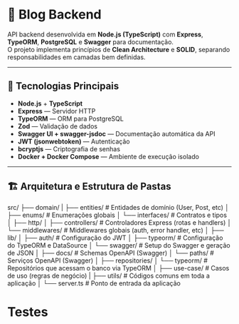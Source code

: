 # 📰 Blog Backend

API backend desenvolvida em **Node.js (TypeScript)** com **Express**, **TypeORM**, **PostgreSQL** e **Swagger** para documentação.  
O projeto implementa princípios de **Clean Architecture** e **SOLID**, separando responsabilidades em camadas bem definidas.

---

## 🚀 Tecnologias Principais

- **Node.js** + **TypeScript**
- **Express** — Servidor HTTP
- **TypeORM** — ORM para PostgreSQL
- **Zod** — Validação de dados
- **Swagger UI + swagger-jsdoc** — Documentação automática da API
- **JWT (jsonwebtoken)** — Autenticação
- **bcryptjs** — Criptografia de senhas
- **Docker + Docker Compose** — Ambiente de execução isolado

---

## 🏗️ Arquitetura e Estrutura de Pastas

src/
├── domain/
|	├── entities/ # Entidades de domínio (User, Post, etc)
│ 	├── enums/ # Enumerações globais
│ 	└── interfaces/ # Contratos e tipos
│
├── http/
│ 	├── controllers/ # Controladores Express (rotas e handlers)
│ 	└── middlewares/ # Middlewares globais (auth, error handler, etc)
│
├── lib/
│ 	├── auth/ # Configuração do JWT
│ 	├── typeorm/ # Configuração do TypeORM e DataSource
│ 	└── swagger/ # Setup do Swagger e geração de JSON
│ 			├── docs/ # Schemas OpenAPI (Swagger)
│ 			└── paths/ # Serviços OpenAPI (Swagger)
│
├── repositories/
│ 	└── typeorm/ # Repositórios que acessam o banco via TypeORM
│
├── use-case/ # Casos de uso (regras de negócio)
|
├── utils/ # Códigos comuns em toda a aplicação
│
└── server.ts # Ponto de entrada da aplicação


# Testes